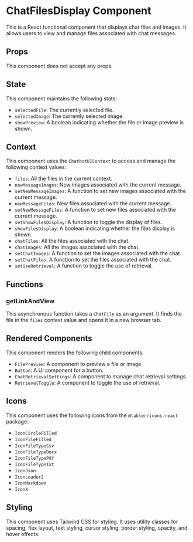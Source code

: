 # ChatFilesDisplay Component

This is a React functional component that displays chat files and images. It allows users to view and manage files associated with chat messages.

## Props

This component does not accept any props.

## State

This component maintains the following state:

- `selectedFile`: The currently selected file.
- `selectedImage`: The currently selected image.
- `showPreview`: A boolean indicating whether the file or image preview is shown.

## Context

This component uses the `ChatbotUIContext` to access and manage the following context values:

- `files`: All the files in the current context.
- `newMessageImages`: New images associated with the current message.
- `setNewMessageImages`: A function to set new images associated with the current message.
- `newMessageFiles`: New files associated with the current message.
- `setNewMessageFiles`: A function to set new files associated with the current message.
- `setShowFilesDisplay`: A function to toggle the display of files.
- `showFilesDisplay`: A boolean indicating whether the files display is shown.
- `chatFiles`: All the files associated with the chat.
- `chatImages`: All the images associated with the chat.
- `setChatImages`: A function to set the images associated with the chat.
- `setChatFiles`: A function to set the files associated with the chat.
- `setUseRetrieval`: A function to toggle the use of retrieval.

## Functions

### getLinkAndView

This asynchronous function takes a `ChatFile` as an argument. It finds the file in the `files` context value and opens it in a new browser tab.

## Rendered Components

This component renders the following child components:

- `FilePreview`: A component to preview a file or image.
- `Button`: A UI component for a button.
- `ChatRetrievalSettings`: A component to manage chat retrieval settings.
- `RetrievalToggle`: A component to toggle the use of retrieval.

## Icons

This component uses the following icons from the `@tabler/icons-react` package:

- `IconCircleFilled`
- `IconFileFilled`
- `IconFileTypeCsv`
- `IconFileTypeDocx`
- `IconFileTypePdf`
- `IconFileTypeTxt`
- `IconJson`
- `IconLoader2`
- `IconMarkdown`
- `IconX`

## Styling

This component uses Tailwind CSS for styling. It uses utility classes for spacing, flex layout, text styling, cursor styling, border styling, opacity, and hover effects.